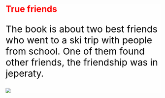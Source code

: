 <html>
<head>
<title> True friends </title>
  <style>
     body {
    }
    div {
      background-color: rgba(255, 255, 255, 0.31);
    }
     p {
       font-size: 1.875rem;
       color: black;
    }
  </style>
</head>
<body>
  <div class=8c>  
    <h1 style="color: red;"> True friends </h1>
<p>The book is about two best friends who went to a ski trip with people from school. One of them found other friends, the friendship was in jeperaty.</p>
    
  <img src="https://i.ebayimg.com/images/g/ZIsAAOSwAFJd2-ls/s-l300.jpg"> 
    
  </div>
</body>
</html>
